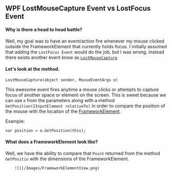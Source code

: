 ## WPF LostMouseCapture Event vs LostFocus Event

#### Why is there a head to head battle?
Well, my goal was to have an event/action fire whenever my mouse clicked outside the FrameworkElement that currently holds focus. 
I initially assumed that adding the `LostFocus Event` would do the job, but I was wrong. Instead there exists another event know
as [`LostMouseCapture`](https://msdn.microsoft.com/en-us/library/system.windows.input.mouse.lostmousecapture%28v=vs.110%29.aspx)

#### Let's look at the method.

```LostMouseCapture(object sender, MouseEventArgs e)```

This awesome event fires anytime a mouse clicks or attempts to capture focus of another space or element on the screen.
This is sweet because we can use `e` from the parameters along with a method `GetPosition(IInputElement relativeTo)` in order
to compare the position of the mouse with the locaiton of the [FrameworkElement](https://msdn.microsoft.com/en-us/library/system.windows.frameworkelement(v=vs.110).aspx).

Example:

	var position = e.GetPosition(this);
	
#### What does a FrameworkElement look like?

Well, we have the ability to compare that `Point` returned from the method `GetPositio` with the dimensions of the FrameworkElement.

		![](/Images/FrameworkElementView.png)

